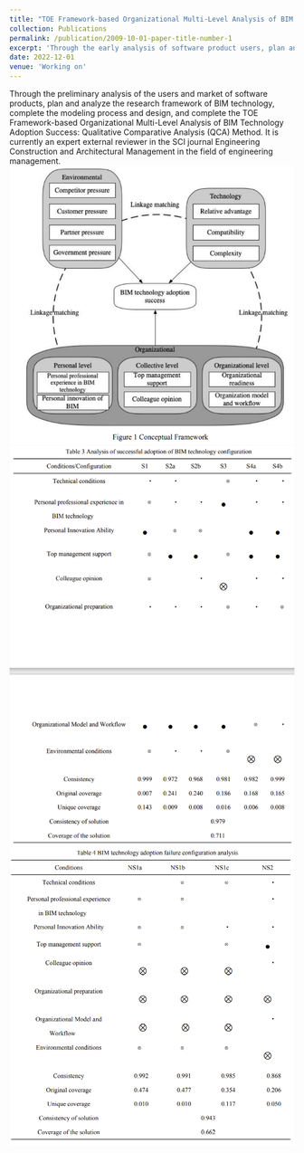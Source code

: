 ```yaml
---
title: "TOE Framework-based Organizational Multi-Level Analysis of BIM Technology Adoption Success: Qualitative Comparative Analysis (QCA) Method"
collection: Publications
permalink: /publication/2009-10-01-paper-title-number-1
excerpt: 'Through the early analysis of software product users, plan and analyze the research framework of BIM, and complete the modeling process and design.'
date: 2022-12-01
venue: 'Working on'
---
```

Through the preliminary analysis of the users and market of software products, plan and analyze the research framework of BIM technology, complete the modeling process and design, and complete the TOE Framework-based Organizational Multi-Level Analysis
of BIM Technology Adoption Success: Qualitative Comparative Analysis (QCA) Method. It is currently an expert external reviewer in 
the SCI journal Engineering Construction and Architectural Management in the field of engineering management.
<br/><img src='/images/QCA1.png'><br/><img src='/images/QCA2.png'><br/><img src='/images/QCA3.png'>


